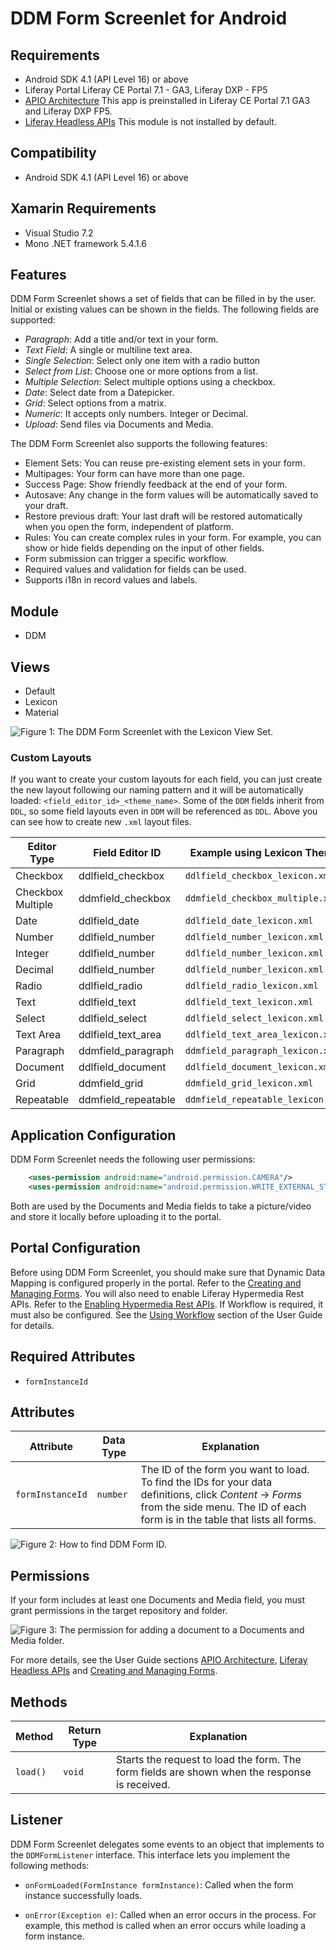 # DDM Form Screenlet for Android [](id=ddm-form-screenlet-for-android)

## Requirements [](id=requirements)

-   Android SDK 4.1 (API Level 16) or above
-   Liferay Portal Liferay CE Portal 7.1 - GA3, Liferay DXP - FP5
-   [APIO Architecture](/develop/tutorials/-/knowledge_base/7-1/foundations-jax-rs-osgi-whiteboard-and-apio#apio-architect)
    This app is preinstalled in Liferay CE Portal 7.1 GA3 and Liferay DXP FP5.
-   [Liferay Headless APIs](/develop/tutorials/-/knowledge_base/7-1/enabling-hypermedia-rest-apis) This module is not installed by default.

## Compatibility [](id=compatibility)

- Android SDK 4.1 (API Level 16) or above

## Xamarin Requirements [](id=xamarin-requirements)

- Visual Studio 7.2
- Mono .NET framework 5.4.1.6

## Features [](id=features)

DDM Form Screenlet shows a set of fields that can be filled in by the user. 
Initial or existing values can be shown in the fields. The following fields are
supported:

- *Paragraph*: Add a title and/or text in your form.
- *Text Field*: A single or multiline text area.
- *Single Selection*: Select only one item with a radio button
- *Select from List*: Choose one or more options from a list.
- *Multiple Selection*: Select multiple options using a checkbox.
- *Date*: Select date from a Datepicker.
- *Grid*: Select options from a matrix.
- *Numeric*: It accepts only numbers. Integer or Decimal.
- *Upload*: Send files via Documents and Media.

The DDM Form Screenlet also supports the following features:

- Element Sets: You can reuse pre-existing element sets in your form.
- Multipages: Your form can have more than one page.
- Success Page: Show friendly feedback at the end of your form.
- Autosave: Any change in the form values will be automatically saved to your draft.
- Restore previous draft: Your last draft will be restored automatically when you open the form, independent of platform.
- Rules: You can create complex rules in your form. For example, you can show or hide fields depending on the input of other fields.
- Form submission can trigger a specific workflow.
- Required values and validation for fields can be used. 
- Supports i18n in record values and labels.

## Module [](id=module)

- DDM

## Views [](id=views)

- Default
- Lexicon
- Material

![Figure 1: The DDM Form Screenlet with the Lexicon View Set.](../../../images/screens-android-ddm-form-screenlet-lexicon-view.png)

### Custom Layouts [](id=custom-layouts)

If you want to create your custom layouts for each field, you can just create the new layout following our naming pattern and it will be automatically loaded: `<field_editor_id>_<theme_name>`. Some of the `DDM` fields inherit from `DDL`, so some field layouts even in `DDM` will be referenced as `DDL`. Above you can see how to create new `.xml` layout files.

| Editor Type | Field Editor ID | Example using Lexicon Theme |
|-----------|-----------|-------------| 
| Checkbox | ddlfield_checkbox | `ddlfield_checkbox_lexicon.xml` |
| Checkbox Multiple | ddmfield_checkbox | `ddmfield_checkbox_multiple.xml` |
| Date | ddlfield_date | `ddlfield_date_lexicon.xml` |
| Number | ddlfield_number | `ddlfield_number_lexicon.xml` |
| Integer | ddlfield_number | `ddlfield_number_lexicon.xml` |
| Decimal | ddlfield_number | `ddlfield_number_lexicon.xml` |
| Radio | ddlfield_radio | `ddlfield_radio_lexicon.xml` |
| Text | ddlfield_text | `ddlfield_text_lexicon.xml` |
| Select | ddlfield_select | `ddlfield_select_lexicon.xml` |
| Text Area | ddlfield_text_area | `ddlfield_text_area_lexicon.xml` |
| Paragraph | ddmfield_paragraph | `ddmfield_paragraph_lexicon.xml` |
| Document | ddlfield_document | `ddlfield_document_lexicon.xml` |
| Grid | ddmfield_grid | `ddmfield_grid_lexicon.xml` |
| Repeatable | ddmfield_repeatable | `ddmfield_repeatable_lexicon.xml` |

## Application Configuration [](id=activity-configuration)

DDM Form Screenlet needs the following user permissions:

```xml
    <uses-permission android:name="android.permission.CAMERA"/>
    <uses-permission android:name="android.permission.WRITE_EXTERNAL_STORAGE"/>
```

Both are used by the Documents and Media fields to take a picture/video and 
store it locally before uploading it to the portal.

## Portal Configuration [](id=portal-configuration)

Before using DDM Form Screenlet, you should make sure that Dynamic Data Mapping is
configured properly in the portal. Refer to the 
[Creating and Managing Forms](/discover/portal/-/knowledge_base/7-1/creating-and-managing-forms).
You will also need to enable Liferay Hypermedia Rest APIs.
Refer to the [Enabling Hypermedia Rest APIs](https://dev.liferay.com/es/develop/tutorials/-/knowledge_base/7-1/enabling-hypermedia-rest-apis).
If Workflow is required, it must  also be configured. See the 
[Using Workflow](/discover/portal/-/knowledge_base/7-1/workflow) 
section of the User Guide for details. 

## Required Attributes [](id=required-attributes)

- `formInstanceId`

## Attributes [](id=attributes)

| Attribute | Data Type | Explanation |
|-----------|-----------|-------------| 
| `formInstanceId` | `number` | The ID of the form you want to load. To find the IDs for your data definitions, click *Content* &rarr; *Forms* from the side menu. The ID of each form is in the table that lists all forms. |

![Figure 2: How to find DDM Form ID.](../../../images/screens-portal-ddm-form-id.png)

## Permissions [](id=permissions)

If your form includes at least one Documents and Media field, you must 
grant permissions in the target repository and folder.

![Figure 3: The permission for adding a document to a Documents and Media folder.](../../../images/screens-portal-permission-folder-add.png)

For more details, see the User Guide sections 
[APIO Architecture](/develop/tutorials/-/knowledge_base/7-1/foundations-jax-rs-osgi-whiteboard-and-apio#apio-architect), [Liferay Headless APIs](/develop/tutorials/-/knowledge_base/7-1/enabling-hypermedia-rest-apis) and [Creating and Managing Forms](/discover/portal/-/knowledge_base/7-1/creating-and-managing-forms).

## Methods [](id=methods)

| Method | Return Type | Explanation |
|-----------|-----------|-------------| 
| `load()` | `void` | Starts the request to load the form. The form fields are shown when the response is received. |

## Listener [](id=listener)

DDM Form Screenlet delegates some events to an object that implements to the 
`DDMFormListener` interface. This interface lets you implement the 
following methods:

- `onFormLoaded(FormInstance formInstance)`: Called when the form instance successfully 
  loads. 

- `onError(Exception e)`: Called when an error occurs in the 
  process. For example, this method is called when an error occurs while loading 
  a form instance.